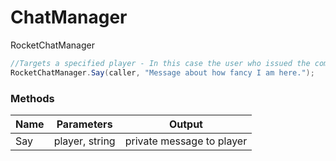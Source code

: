 # ChatManager
RocketChatManager

```csharp
//Targets a specified player - In this case the user who issued the command
RocketChatManager.Say(caller, "Message about how fancy I am here.");
```

### Methods
Name | Parameters | Output
---------- | ---------- | ----------
Say | player, string | private message to player

